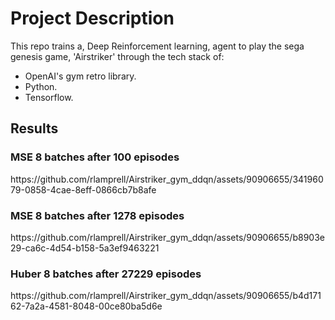 <h1>Project Description</h1>
This repo trains a, Deep Reinforcement learning, agent to play the sega genesis game, 'Airstriker' through the tech stack of:
<ul>
  <li>OpenAI's gym retro library.</li>
  <li>Python.</li>
  <li>Tensorflow.</li>
</ul>




<h2>Results</h2>

<h3>MSE 8 batches after 100 episodes</h3>
https://github.com/rlamprell/Airstriker_gym_ddqn/assets/90906655/34196079-0858-4cae-8eff-0866cb7b8afe

<h3>MSE 8 batches after 1278 episodes</h3>
https://github.com/rlamprell/Airstriker_gym_ddqn/assets/90906655/b8903e29-ca6c-4d54-b158-5a3ef9463221

<h3>Huber 8 batches after 27229 episodes</h3>
https://github.com/rlamprell/Airstriker_gym_ddqn/assets/90906655/b4d17162-7a2a-4581-8048-00ce80ba5d6e

